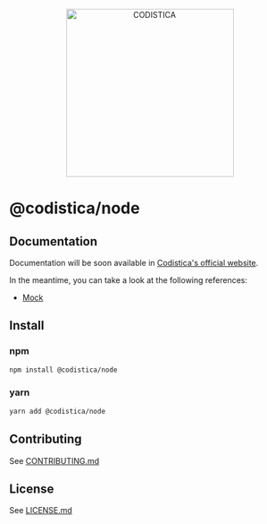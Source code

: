 <!--suppress HtmlDeprecatedAttribute-->

<br/>

<div align="center">
  <a href="https://www.codistica.com">
    <img height="auto" width="300" src="https://assets.codistica.com/img/logo/light.png" alt="CODISTICA">
  </a>
  <br>
</div>

# @codistica/node

## Documentation

Documentation will be soon available in [Codistica's official website][codistica-js-docs-url].

In the meantime, you can take a look at the following references:

-   [Mock][mock]

## Install

### npm

```bash
npm install @codistica/node
```

### yarn

```bash
yarn add @codistica/node
```

## Contributing

See [CONTRIBUTING.md][contributing]

## License

See [LICENSE.md][license]

<!--INTERNAL LINKS-->

[contributing]: /CONTRIBUTING.md
[license]: /LICENSE.md
[mock]: docs/MOCK.md

<!--EXTERNAL LINKS-->

[codistica-js-docs-url]: https://www.codistica.com/
